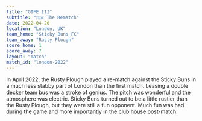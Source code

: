 ```yaml
---
title: "GIFE III"
subtitle: "🇬🇧 The Rematch"
date: 2022-04-20
location: "London, UK"
team_home: "Sticky Buns FC"
team_away: "Rusty Plough"
score_home: 1
score_away: 7
layout: "match"
match_id: "london-2022"
---
```



In April 2022, the Rusty Plough played a re-match against the Sticky Buns in a much less stabby part of London than the first match. Leasing a double decker team bus was a stroke of genius. The pitch was wonderful and the atmosphere was electric. Sticky Buns turned out to be a little rustier than the Rusty Plough, but they were still a fun opponent. Much fun was had during the game and more importantly in the club house post-match. 
